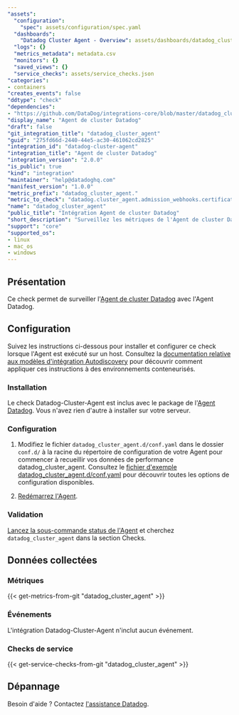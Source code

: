 ```yaml
---
"assets":
  "configuration":
    "spec": assets/configuration/spec.yaml
  "dashboards":
    "Datadog Cluster Agent - Overview": assets/dashboards/datadog_cluster_agent_overview.json
  "logs": {}
  "metrics_metadata": metadata.csv
  "monitors": {}
  "saved_views": {}
  "service_checks": assets/service_checks.json
"categories":
- containers
"creates_events": false
"ddtype": "check"
"dependencies":
- "https://github.com/DataDog/integrations-core/blob/master/datadog_cluster_agent/README.md"
"display_name": "Agent de cluster Datadog"
"draft": false
"git_integration_title": "datadog_cluster_agent"
"guid": "275fd66d-2440-44e5-ac30-461062cd2825"
"integration_id": "datadog-cluster-agent"
"integration_title": "Agent de cluster Datadog"
"integration_version": "2.0.0"
"is_public": true
"kind": "integration"
"maintainer": "help@datadoghq.com"
"manifest_version": "1.0.0"
"metric_prefix": "datadog_cluster_agent."
"metric_to_check": "datadog.cluster_agent.admission_webhooks.certificate_expiry"
"name": "datadog_cluster_agent"
"public_title": "Intégration Agent de cluster Datadog"
"short_description": "Surveillez les métriques de l'Agent de cluster Datadog"
"support": "core"
"supported_os":
- linux
- mac_os
- windows
---
```




## Présentation

Ce check permet de surveiller l'[Agent de cluster Datadog][1] avec l'Agent Datadog.

## Configuration

Suivez les instructions ci-dessous pour installer et configurer ce check lorsque l'Agent est exécuté sur un host. Consultez la [documentation relative aux modèles d'intégration Autodiscovery][2] pour découvrir comment appliquer ces instructions à des environnements conteneurisés.

### Installation

Le check Datadog-Cluster-Agent est inclus avec le package de l'[Agent Datadog][2].
Vous n'avez rien d'autre à installer sur votre serveur.

### Configuration

1. Modifiez le fichier `datadog_cluster_agent.d/conf.yaml` dans le dossier `conf.d/` à la racine du répertoire de configuration de votre Agent pour commencer à recueillir vos données de performance datadog_cluster_agent. Consultez le [fichier d'exemple datadog_cluster_agent.d/conf.yaml][3] pour découvrir toutes les options de configuration disponibles.

2. [Redémarrez l'Agent][4].

### Validation

[Lancez la sous-commande status de l'Agent][5] et cherchez `datadog_cluster_agent` dans la section Checks.

## Données collectées

### Métriques
{{< get-metrics-from-git "datadog_cluster_agent" >}}


### Événements

L'intégration Datadog-Cluster-Agent n'inclut aucun événement.

### Checks de service
{{< get-service-checks-from-git "datadog_cluster_agent" >}}


## Dépannage

Besoin d'aide ? Contactez [l'assistance Datadog][8].


[1]: https://docs.datadoghq.com/agent/cluster_agent/
[2]: https://docs.datadoghq.com/agent/kubernetes/integrations/
[3]: https://github.com/DataDog/integrations-core/blob/master/datadog_cluster_agent/datadog_checks/datadog_cluster_agent/data/conf.yaml.example
[4]: https://docs.datadoghq.com/agent/guide/agent-commands/#start-stop-and-restart-the-agent
[5]: https://docs.datadoghq.com/agent/guide/agent-commands/#agent-status-and-information
[6]: https://github.com/DataDog/integrations-core/blob/master/datadog_cluster_agent/metadata.csv
[7]: https://github.com/DataDog/integrations-core/blob/master/datadog_cluster_agent/assets/service_checks.json
[8]: https://docs.datadoghq.com/help/


